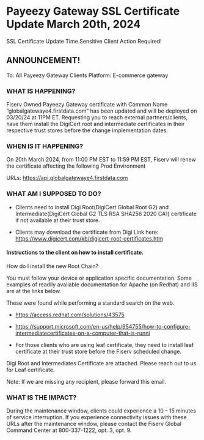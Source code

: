 # Payeezy Gateway SSL Certificate Update March 20th, 2024

SSL Certificate Update
Time Sensitive Client Action Required!

<!--theme:info-->
## ANNOUNCEMENT!

To: All Payeezy Gateway Clients
Platform: E-commerce gateway

### WHAT IS HAPPENING?

Fiserv Owned Payeezy Gateway certificate with Common Name “globalgatewaye4.firstdata.com” has been updated and will be deployed on 03/20/24 at 11PM ET. Requesting you to reach external partners/clients, have them install the DigiCert root and intermediate certificates in their respective trust stores before the change implementation dates.

### WHEN IS IT HAPPENING?

On 20th March 2024, from 11:00 PM EST to 11:59 PM EST, Fiserv will renew the certificate affecting the following Prod Environment

URLs: https://api.globalgatewaye4.firstdata.com

### WHAT AM I SUPPOSED TO DO?

- Clients need to install Digi Root(DigiCert Global Root G2) and Intermediate(DigiCert Global G2 TLS RSA SHA256 2020 CA1) certificate if not available at their trust store.

- Clients may download the certificate from Digi Link here: https://www.digicert.com/kb/digicert-root-certificates.htm

#### Instructions to the client on how to install certificate.

How do I install the new Root Chain?

You must follow your device or application specific documentation.
Some examples of readily available documentation for Apache (on Redhat) and IIS are at the links below.

These were found while performing a standard search on the web.

- https://access.redhat.com/solutions/43575

- https://support.microsoft.com/en-us/help/954755/how-to-configure-intermediatecertificates-on-a-computer-that-is-runni

- For those clients who are using leaf certificate, they need to install leaf certificate at their trust store before the Fiserv scheduled change.

Digi Root and Intermediates Certificate are attached. Please reach out to us for Leaf certificate.
  
Note: If we are missing any recipient, please forward this email.

### WHAT IS THE IMPACT?

During the maintenance window, clients could experience a 10 – 15 minutes of service interruption. If you experience connectivity issues with these URLs after the maintenance window, please contact the Fiserv Global Command Center at 800-337-1222, opt. 3, opt. 9.